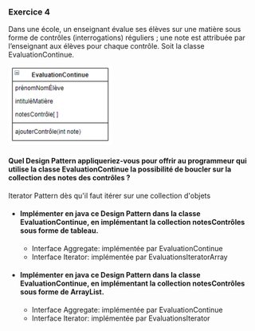 ### Exercice 4
Dans une école, un enseignant évalue ses élèves sur une matière sous forme de contrôles (interrogations) réguliers ; une note est attribuée par l’enseignant aux élèves pour chaque contrôle. Soit la classe EvaluationContinue.

![img.png](img.png)

#### Quel Design Pattern appliqueriez-vous pour offrir au programmeur qui utilise la classe EvaluationContinue la possibilité de boucler sur la collection des notes des contrôles ?

Iterator Pattern dès qu'il faut itérer sur une collection d'objets

- #### Implémenter en java ce Design Pattern dans la classe EvaluationContinue, en implémentant la collection notesContrôles sous forme de tableau.

  - Interface Aggregate: implémentée par EvaluationContinue
  - Interface Iterator: implémentée par EvaluationsIteratorArray

- #### Implémenter en java ce Design Pattern dans la classe EvaluationContinue, en implémentant la collection notesContrôles sous forme de ArrayList.

    - Interface Aggregate: implémentée par EvaluationContinue
    - Interface Iterator: implémentée par EvaluationsIterator